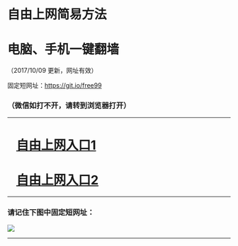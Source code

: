 ﻿# 自由上网简易方法

# 电脑、手机一键翻墙

（2017/10/09 更新，网址有效）

固定短网址：https://git.io/free99

### （微信如打不开，请转到浏览器打开）


***





# &nbsp;&nbsp; <a href="http://ft2122316090.fwq-tz-1001.info/fwqtz01.html?t=100900123488 " target="_blank">自由上网入口1</a>
# &nbsp;&nbsp; <a href="http://ft2032224187.fwq-tz-1002.info/fwqtz02.html?t=10090014863 " target="_blank">自由上网入口2</a>
***

### 请记住下图中固定短网址：

<img src="https://s3-us-west-2.amazonaws.com/fwq-1001/yjfq-20170905okok.png" /> 


***

